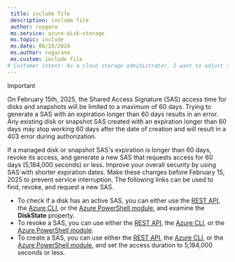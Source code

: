 ```yaml
---
 title: include file
 description: include file
 author: roygara
 ms.service: azure-disk-storage
 ms.topic: include
 ms.date: 08/15/2024
 ms.author: rogarana
 ms.custom: include file
# Customer intent: As a cloud storage administrator, I want to adjust the expiration settings of Shared Access Signatures for disks and snapshots, so that I can ensure compliance with the upcoming 60-day limit and maintain uninterrupted access for my users.
---
```

> [!IMPORTANT]
> On February 15th, 2025, the Shared Access Signature (SAS) access time for disks and snapshots will be limited to a maximum of 60 days. Trying to generate a SAS with an expiration longer than 60 days results in an error. Any existing disk or snapshot SAS created with an expiration longer than 60 days may stop working 60 days after the date of creation and will result in a 403 error during authorization.

If a managed disk or snapshot SAS's expiration is longer than 60 days, revoke its access, and generate a new SAS that requests access for 60 days (5,184,000 seconds) or less. Improve your overall security by using SAS with shorter expiration dates. Make these changes before February 15, 2025 to prevent service interruption. The following links can be used to find, revoke, and request a new SAS.

- To check if a disk has an active SAS, you can either use the [REST API](/rest/api/compute/disks/get?view=rest-compute-2024-03-01&tabs=HTTP#diskstate), the [Azure CLI](/cli/azure/disk?view=azure-cli-latest#az-disk-show), or the [Azure PowerShell module](/powershell/module/az.compute/get-azdisk?view=azps-12.0.0), and examine the **DiskState** property.
- To revoke a SAS, you can use either the [REST API](/rest/api/compute/disks/revoke-access?view=rest-compute-2024-03-01&tabs=HTTP), the [Azure CLI](/cli/azure/disk?view=azure-cli-latest#az-disk-revoke-access), or the [Azure PowerShell module](/powershell/module/az.compute/revoke-azdiskaccess?view=azps-12.0.0).
- To create a SAS, you can use either the [REST API](/rest/api/compute/disks/grant-access?view=rest-compute-2024-03-01&tabs=HTTP), the [Azure CLI](/cli/azure/disk?view=azure-cli-latest), or the [Azure PowerShell module](/powershell/module/az.compute/grant-azdiskaccess?view=azps-12.2.0&viewFallbackFrom=azps-12.0.0), and set the access duration to 5,184,000 seconds or less.